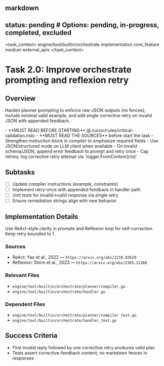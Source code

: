 ## markdown

## status: pending # Options: pending, in-progress, completed, excluded

<task_context>
<domain>engine/tool/builtin/orchestrate</domain>
<type>implementation</type>
<scope>core_feature</scope>
<complexity>medium</complexity>
<dependencies>external_apis</dependencies>
</task_context>

# Task 2.0: Improve orchestrate prompting and reflexion retry

## Overview

Harden planner prompting to enforce raw-JSON outputs (no fences), include minimal valid example, and add single corrective retry on invalid JSON with appended feedback.

<critical>
- **MUST READ BEFORE STARTING** @.cursor/rules/critical-validation.mdc
- **MUST READ THE SOURCES** before start the task
</critical>

<requirements>
- Strengthen instruction block in compiler to emphasize required fields
- Use JSON/structured mode on LLM client when available
- On invalid schema/JSON, append error feedback to prompt and retry once
- Cap retries; log corrective retry attempt via `logger.FromContext(ctx)`
</requirements>

## Subtasks

- [ ] Update compiler instructions (example, constraints)
- [ ] Implement retry-once with appended feedback in handler path
- [ ] Unit tests for invalid→valid response via single retry
- [ ] Ensure remediation strings align with new behavior

## Implementation Details

Use ReAct-style clarity in prompts and Reflexion loop for self-correction. Keep retry bounded to 1.

### Sources

- ReAct: Yao et al., 2022 — `https://arxiv.org/abs/2210.03629`
- Reflexion: Shinn et al., 2023 — `https://arxiv.org/abs/2303.11366`

### Relevant Files

- `engine/tool/builtin/orchestrate/planner/compiler.go`
- `engine/tool/builtin/orchestrate/handler.go`

### Dependent Files

- `engine/tool/builtin/orchestrate/planner/compiler_test.go`
- `engine/tool/builtin/orchestrate/handler_test.go`

## Success Criteria

- First invalid reply followed by one corrective retry produces valid plan
- Tests assert corrective-feedback content; no markdown fences in responses
